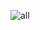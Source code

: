 
![all](https://user-images.githubusercontent.com/98877997/163040269-1608d980-a098-4f97-9527-b1a472b9f185.jpg)
